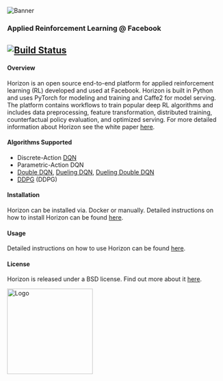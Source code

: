 ![Banner](logo/horizon_banner.png)
### Applied Reinforcement Learning @ Facebook
[![Build Status](https://ci.pytorch.org/jenkins/buildStatus/icon?job=horizon-master)](https://ci.pytorch.org/jenkins/job/horizon-master/)
---

#### Overview
Horizon is an open source end-to-end platform for applied reinforcement learning (RL) developed and used at Facebook. Horizon is built in Python and uses PyTorch for modeling and training and Caffe2 for model serving. The platform contains workflows to train popular deep RL algorithms and includes data preprocessing, feature transformation, distributed training, counterfactual policy evaluation, and optimized serving. For more detailed information about Horizon see the white paper [here](https://research.fb.com/).

#### Algorithms Supported
- Discrete-Action [DQN](https://storage.googleapis.com/deepmind-media/dqn/DQNNaturePaper.pdf)
- Parametric-Action DQN
- [Double DQN](https://arxiv.org/abs/1509.06461), [Dueling DQN](https://arxiv.org/abs/1511.06581), [Dueling Double DQN](https://arxiv.org/abs/1710.02298)
- [DDPG](https://arxiv.org/abs/1509.02971) (DDPG)

#### Installation
Horizon can be installed via. Docker or manually. Detailed instructions on how to install Horizon can be found [here](docs/installation.md).

#### Usage
Detailed instructions on how to use Horizon can be found [here](docs/usage.md).

#### License
Horizon is released under a BSD license.  Find out more about it [here](LICENSE).

<img src="logo/horizon_logo.png" alt="Logo" width="200"/>

